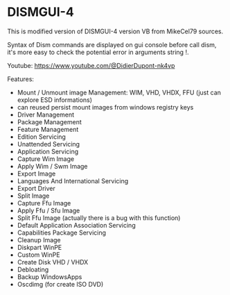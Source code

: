 # DISMGUI-4
This is modified version of DISMGUI-4 version VB from MikeCel79 sources.

Syntax of Dism commands are displayed on gui console before call dism, it's more easy to check the potential error in arguments string !.

Youtube:
https://www.youtube.com/@DidierDupont-nk4vp

Features:
- Mount / Unmount image Management: WIM, VHD, VHDX, FFU (just can explore ESD informations)
- can reused persist mount images from windows registry keys
- Driver Management
- Package Management
- Feature Management
- Edition Servicing
- Unattended Servicing
- Application Servicing
- Capture Wim Image
- Apply Wim / Swm Image
- Export Image
- Languages And International Servicing
- Export Driver
- Split Image
- Capture Ffu Image
- Apply Ffu / Sfu Image
- Split Ffu Image (actually there is a bug with this function)
- Default Application Association Servicing
- Capabilities Package Servicing
- Cleanup Image
- Diskpart WinPE
- Custom WinPE
- Create Disk VHD / VHDX
- Debloating
- Backup WindowsApps
- Oscdimg (for create ISO DVD)
